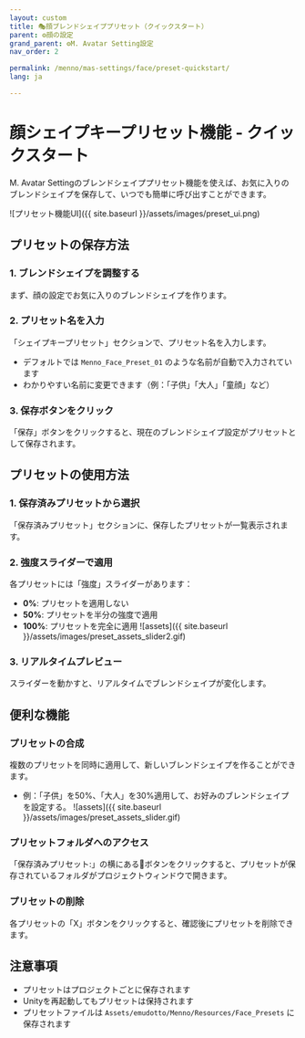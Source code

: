 ```yaml
---
layout: custom
title: 🎭顔ブレンドシェイププリセット（クイックスタート）
parent: ⚙️顔の設定
grand_parent: ⚙️M. Avatar Setting設定
nav_order: 2

permalink: /menno/mas-settings/face/preset-quickstart/
lang: ja

---
```


# 顔シェイプキープリセット機能 - クイックスタート

M. Avatar Settingのブレンドシェイププリセット機能を使えば、お気に入りのブレンドシェイプを保存して、いつでも簡単に呼び出すことができます。

![プリセット機能UI]({{ site.baseurl }}/assets/images/preset_ui.png)

## プリセットの保存方法

### 1. ブレンドシェイプを調整する
まず、顔の設定でお気に入りのブレンドシェイプを作ります。

### 2. プリセット名を入力
「シェイプキープリセット」セクションで、プリセット名を入力します。
- デフォルトでは `Menno_Face_Preset_01` のような名前が自動で入力されています
- わかりやすい名前に変更できます（例：「子供」「大人」「童顔」など）

### 3. 保存ボタンをクリック
「保存」ボタンをクリックすると、現在のブレンドシェイプ設定がプリセットとして保存されます。

## プリセットの使用方法

### 1. 保存済みプリセットから選択
「保存済みプリセット」セクションに、保存したプリセットが一覧表示されます。

### 2. 強度スライダーで適用
各プリセットには「強度」スライダーがあります：
- **0%**: プリセットを適用しない
- **50%**: プリセットを半分の強度で適用
- **100%**: プリセットを完全に適用
![assets]({{ site.baseurl }}/assets/images/preset_assets_slider2.gif)

### 3. リアルタイムプレビュー
スライダーを動かすと、リアルタイムでブレンドシェイプが変化します。

## 便利な機能

### プリセットの合成
複数のプリセットを同時に適用して、新しいブレンドシェイプを作ることができます。
- 例：「子供」を50%、「大人」を30%適用して、お好みのブレンドシェイプを設定する。
![assets]({{ site.baseurl }}/assets/images/preset_assets_slider.gif)

### プリセットフォルダへのアクセス
「保存済みプリセット:」の横にある📁ボタンをクリックすると、プリセットが保存されているフォルダがプロジェクトウィンドウで開きます。

### プリセットの削除
各プリセットの「X」ボタンをクリックすると、確認後にプリセットを削除できます。

## 注意事項

- プリセットはプロジェクトごとに保存されます
- Unityを再起動してもプリセットは保持されます
- プリセットファイルは `Assets/emudotto/Menno/Resources/Face_Presets` に保存されます 